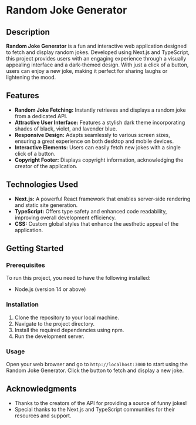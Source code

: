 
# Random Joke Generator


## Description

**Random Joke Generator** is a fun and interactive web application designed to fetch and display random jokes. Developed using Next.js and TypeScript, this project provides users with an engaging experience through a visually appealing interface and a dark-themed design. With just a click of a button, users can enjoy a new joke, making it perfect for sharing laughs or lightening the mood.

## Features

- **Random Joke Fetching:** Instantly retrieves and displays a random joke from a dedicated API.
- **Attractive User Interface:** Features a stylish dark theme incorporating shades of black, violet, and lavender blue.
- **Responsive Design:** Adapts seamlessly to various screen sizes, ensuring a great experience on both desktop and mobile devices.
- **Interactive Elements:** Users can easily fetch new jokes with a single click of a button.
- **Copyright Footer:** Displays copyright information, acknowledging the creator of the application.

## Technologies Used

- **Next.js:** A powerful React framework that enables server-side rendering and static site generation.
- **TypeScript:** Offers type safety and enhanced code readability, improving overall development efficiency.
- **CSS:** Custom global styles that enhance the aesthetic appeal of the application.

## Getting Started

### Prerequisites

To run this project, you need to have the following installed:

- Node.js (version 14 or above)

### Installation

1. Clone the repository to your local machine.
2. Navigate to the project directory.
3. Install the required dependencies using npm.
4. Run the development server.

### Usage

Open your web browser and go to `http://localhost:3000` to start using the Random Joke Generator. Click the button to fetch and display a new joke.

## Acknowledgments

- Thanks to the creators of the API for providing a source of funny jokes!
- Special thanks to the Next.js and TypeScript communities for their resources and support.

